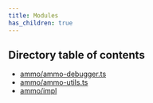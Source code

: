 ```yaml
---
title: Modules
has_children: true
---
```


<h2 class="text-delta">Directory table of contents</h2>

- [ammo/ammo-debugger.ts](/gg-web-engine/modules/ammo/ammo-debugger.ts)
- [ammo/ammo-utils.ts](/gg-web-engine/modules/ammo/ammo-utils.ts)
- [ammo/impl](/gg-web-engine/modules/ammo/impl)
